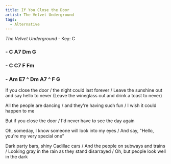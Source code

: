 ```yaml
---
title: If You Close the Door
artist: The Velvet Underground
tags: 
  - Alternative
---
```

*The Velvet Underground* - Key: C
### - C A7 Dm G 
### - C C7 F Fm
### - Am E7 ^ Dm A7 ^ F G
 
If you close the door / the night could last forever / Leave the sunshine out and say hello to never (Leave the wineglass out and drink a toast to never)

All the people are dancing / and they're having such fun / I wish it could happen to me

But if you close the door / I'd never have to see the day again

Oh, someday, I know someone will look into my eyes / 
And say, "Hello, you're my very special one"

Dark party bars, shiny Cadillac cars / And the people on subways and trains / Looking gray in the rain as they stand disarrayed / Oh, but people look well in the dark